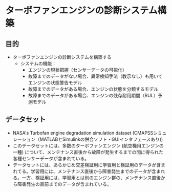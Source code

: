 # ターボファンエンジンの診断システム構築

## 目的

- ターボファンエンジンの診断システムを構築する
  - システムの機能：
    - エンジンの現状把握（センサーデータの可視化）
    - 故障までのデータがない場合、異常検知手法（教示なし）も用いてエンジンの状態警告モデル
    - 故障までのデータがある場合、エンジンの状態を分類するモデル
    - 故障までのデータがある場合、エンジンの残存耐用期間（RUL）予測モデル

## データセット

- NASA's Turbofan engine degradation simulation dataset (CMAPSSシミュレーション（MATLABとSimulinkの併合ソフト・GUIインタフェースあり))
- このデータセットには、多数のターボファンエンジン (航空機用エンジンの一種) について、メンテナンス直後から故障が発生するまでの間に得られた各種センサーデータが含まれている。
- データセットには、あらかじめ交差検証用に学習用と検証用のデータが含まれてる。学習用には、メンテナンス直後から障害発生までのデータが含まれる。一方、検証用には、学習用とは別のエンジン群の、メンテナンス直後から障害発生の直前までのデータが含まれている。
